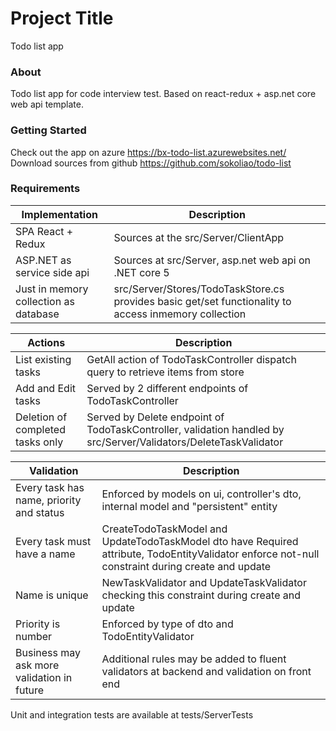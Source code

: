 # Project Title

Todo list app

### About

Todo list app for code interview test. Based on react-redux + asp.net core web api template.

### Getting Started

Check out the app on azure https://bx-todo-list.azurewebsites.net/
Download sources from github https://github.com/sokoliao/todo-list

### Requirements

Implementation | Description
--- | --- 
SPA React + Redux | Sources at the src/Server/ClientApp
ASP.NET as service side api | Sources at src/Server, asp.net web api on .NET core 5
Just in memory collection as database | src/Server/Stores/TodoTaskStore.cs provides basic get/set functionality to access inmemory collection

Actions | Description
--- | ---
List existing tasks | GetAll action of TodoTaskController dispatch query to retrieve items from store
Add and Edit tasks | Served by 2 different endpoints of TodoTaskController
Deletion of completed tasks only | Served by Delete endpoint of TodoTaskController, validation handled by src/Server/Validators/DeleteTaskValidator

Validation | Description
--- | ---
Every task has name, priority and status | Enforced by models on ui, controller's dto, internal model and "persistent" entity
Every task must have a name | CreateTodoTaskModel and UpdateTodoTaskModel dto have Required attribute, TodoEntityValidator enforce not-null constraint during create and update
Name is unique | NewTaskValidator and UpdateTaskValidator checking this constraint during create and update
Priority is number | Enforced by type of dto and TodoEntityValidator
Business may ask more validation in future | Additional rules may be added to fluent validators at backend and validation on front end

Unit and integration tests are available at tests/ServerTests